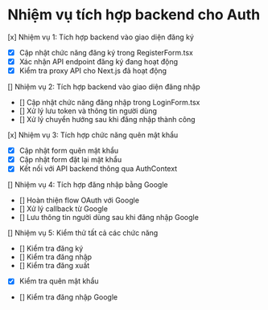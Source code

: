 # Nhiệm vụ tích hợp backend cho Auth

[x] Nhiệm vụ 1: Tích hợp backend vào giao diện đăng ký
- [x] Cập nhật chức năng đăng ký trong RegisterForm.tsx
- [x] Xác nhận API endpoint đăng ký đang hoạt động
- [x] Kiểm tra proxy API cho Next.js đã hoạt động

[] Nhiệm vụ 2: Tích hợp backend vào giao diện đăng nhập
- [] Cập nhật chức năng đăng nhập trong LoginForm.tsx 
- [] Xử lý lưu token và thông tin người dùng
- [] Xử lý chuyển hướng sau khi đăng nhập thành công

[x] Nhiệm vụ 3: Tích hợp chức năng quên mật khẩu
- [x] Cập nhật form quên mật khẩu
- [x] Cập nhật form đặt lại mật khẩu
- [x] Kết nối với API backend thông qua AuthContext

[] Nhiệm vụ 4: Tích hợp đăng nhập bằng Google
- [] Hoàn thiện flow OAuth với Google
- [] Xử lý callback từ Google
- [] Lưu thông tin người dùng sau khi đăng nhập Google

[] Nhiệm vụ 5: Kiểm thử tất cả các chức năng
- [] Kiểm tra đăng ký
- [] Kiểm tra đăng nhập
- [] Kiểm tra đăng xuất
- [x] Kiểm tra quên mật khẩu
- [] Kiểm tra đăng nhập Google 